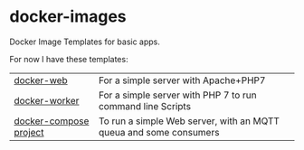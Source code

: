 # docker-images

Docker Image Templates for basic apps.

For now I have these templates:

| | | 
| :--- | :--- |
| [docker-web](https://github.com/tcordon/docker-images/tree/master/docker-web) | For a simple server with Apache+PHP7 |
| [docker-worker](https://github.com/tcordon/docker-images/tree/master/docker-worker) | For a simple server with PHP 7 to run command line Scripts |
| [docker-compose project](https://github.com/tcordon/docker-images/tree/master/docker-compose) | To run a simple Web server, with an MQTT queua and some consumers |
